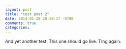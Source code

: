 ```yaml
---
layout: post
title: "test post 2"
date: 2014-01-28 20:30:17 -0700
comments: true
categories: 
---
```


And yet another test. This one should go live. Trng again.